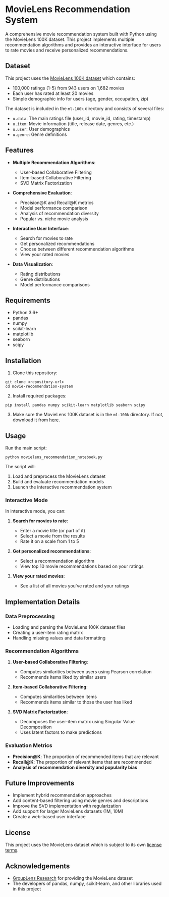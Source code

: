 # MovieLens Recommendation System

A comprehensive movie recommendation system built with Python using the MovieLens 100K dataset. This project implements multiple recommendation algorithms and provides an interactive interface for users to rate movies and receive personalized recommendations.

## Dataset

This project uses the [MovieLens 100K dataset](https://grouplens.org/datasets/movielens/100k/) which contains:

- 100,000 ratings (1-5) from 943 users on 1,682 movies
- Each user has rated at least 20 movies
- Simple demographic info for users (age, gender, occupation, zip)

The dataset is included in the `ml-100k` directory and consists of several files:

- `u.data`: The main ratings file (user_id, movie_id, rating, timestamp)
- `u.item`: Movie information (title, release date, genres, etc.)
- `u.user`: User demographics
- `u.genre`: Genre definitions

## Features

- **Multiple Recommendation Algorithms**:

  - User-based Collaborative Filtering
  - Item-based Collaborative Filtering
  - SVD Matrix Factorization

- **Comprehensive Evaluation**:

  - Precision@K and Recall@K metrics
  - Model performance comparison
  - Analysis of recommendation diversity
  - Popular vs. niche movie analysis

- **Interactive User Interface**:

  - Search for movies to rate
  - Get personalized recommendations
  - Choose between different recommendation algorithms
  - View your rated movies

- **Data Visualization**:
  - Rating distributions
  - Genre distributions
  - Model performance comparisons

## Requirements

- Python 3.6+
- pandas
- numpy
- scikit-learn
- matplotlib
- seaborn
- scipy

## Installation

1. Clone this repository:

```
git clone <repository-url>
cd movie-recommendation-system
```

2. Install required packages:

```
pip install pandas numpy scikit-learn matplotlib seaborn scipy
```

3. Make sure the MovieLens 100K dataset is in the `ml-100k` directory. If not, download it from [here](https://grouplens.org/datasets/movielens/100k/).

## Usage

Run the main script:

```
python movielens_recommendation_notebook.py
```

The script will:

1. Load and preprocess the MovieLens dataset
2. Build and evaluate recommendation models
3. Launch the interactive recommendation system

### Interactive Mode

In interactive mode, you can:

1. **Search for movies to rate**:

   - Enter a movie title (or part of it)
   - Select a movie from the results
   - Rate it on a scale from 1 to 5

2. **Get personalized recommendations**:

   - Select a recommendation algorithm
   - View top 10 movie recommendations based on your ratings

3. **View your rated movies**:
   - See a list of all movies you've rated and your ratings

## Implementation Details

### Data Preprocessing

- Loading and parsing the MovieLens 100K dataset files
- Creating a user-item rating matrix
- Handling missing values and data formatting

### Recommendation Algorithms

1. **User-based Collaborative Filtering**:

   - Computes similarities between users using Pearson correlation
   - Recommends items liked by similar users

2. **Item-based Collaborative Filtering**:

   - Computes similarities between items
   - Recommends items similar to those the user has liked

3. **SVD Matrix Factorization**:
   - Decomposes the user-item matrix using Singular Value Decomposition
   - Uses latent factors to make predictions

### Evaluation Metrics

- **Precision@K**: The proportion of recommended items that are relevant
- **Recall@K**: The proportion of relevant items that are recommended
- **Analysis of recommendation diversity and popularity bias**

## Future Improvements

- Implement hybrid recommendation approaches
- Add content-based filtering using movie genres and descriptions
- Improve the SVD implementation with regularization
- Add support for larger MovieLens datasets (1M, 10M)
- Create a web-based user interface

## License

This project uses the MovieLens dataset which is subject to its own [license terms](https://grouplens.org/datasets/movielens/).

## Acknowledgements

- [GroupLens Research](https://grouplens.org/) for providing the MovieLens dataset
- The developers of pandas, numpy, scikit-learn, and other libraries used in this project
